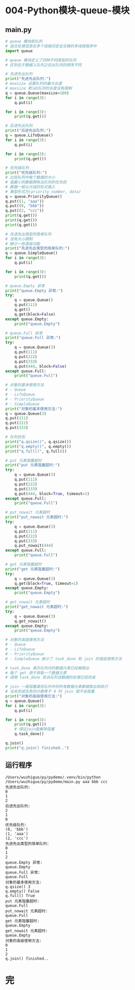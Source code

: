 # 004-Python模块-queue-模块

## main.py

```python
# queue 模块即队列
# 适合处理信息在多个线程间安全交换的多线程程序中
import queue

# queue 模块定义了四种不同类型的队列
# 区别在于数据入队列之后出队列的顺序不同

# 先进先出队列
print("先进先出队列:")
# maxsize 设置队列的最大长度
# maxsize 默认0队列的长度没有限制
q = queue.Queue(maxsize=100)
for i in range(3):
    q.put(i)

for i in range(3):
    print(q.get())

# 后进先出队列
print("后进先出队列:")
q = queue.LifoQueue()
for i in range(3):
    q.put(i)

for i in range(3):
    print(q.get())

# 优先级队列
print("优先级队列:")
# 比较队列中每个数据的大小
# 值最小的数据拥有出队列的优先权
# 数据一般以元组的形式插入
# 典型形式为(priority_number, data)
q = queue.PriorityQueue()
q.put((1, "aaa"))
q.put((0, "bbb"))
q.put((2, "ccc"))
print(q.get())
print(q.get())
print(q.get())

# 先进先出类型的简单队列
# 没有大小限制
# 缺少一些高级功能
print("先进先出类型的简单队列:")
q = queue.SimpleQueue()
for i in range(3):
    q.put(i)

for i in range(3):
    print(q.get())

# queue.Empty 异常
print("queue.Empty 异常:")
try:
    q = queue.Queue()
    q.put(111)
    q.get()
    q.get(block=False)
except queue.Empty:
    print("queue.Empty")

# queue.Full 异常
print("queue.Full 异常:")
try:
    q = queue.Queue(3)
    q.put(111)
    q.put(222)
    q.put(333)
    q.put(444, block=False)
except queue.Full:
    print("queue.Full")

# 对象的基本使用方法
# - Queue
# - LifoQueue
# - PriorityQueue
# - SimpleQueue
print("对象的基本使用方法:")
q = queue.Queue(3)
q.put(111)
q.put(222)
q.put(333)

# 队列状态
print("q.qsize()", q.qsize())
print("q.empty()", q.empty())
print("q.full()", q.full())

# put 元素阻塞超时
print("put 元素阻塞超时:")
try:
    q = queue.Queue(3)
    q.put(111)
    q.put(222)
    q.put(333)
    q.put(444, block=True, timeout=1)
except queue.Full:
    print("queue.Full")

# put_nowait 元素超时
print("put_nowait 元素超时:")
try:
    q = queue.Queue(3)
    q.put(111)
    q.put(222)
    q.put(333)
    q.put_nowait(444)
except queue.Full:
    print("queue.Full")

# get 元素阻塞超时
print("get 元素阻塞超时:")
try:
    q = queue.Queue(3)
    q.get(block=True, timeout=1)
except queue.Empty:
    print("queue.Empty")

# get_nowait 元素超时
print("get_nowait 元素超时:")
try:
    q = queue.Queue(3)
    q.get_nowait()
except queue.Empty:
    print("queue.Empty")

# 对象的高级使用方法
# - Queue
# - LifoQueue
# - PriorityQueue
# - SimpleQueue 缺少了 task_done 和 join 的高级使用方法

# task_done 表示队列内的数据元素已经被取出
# 每个 get 用于获取一个数据元素
# 调用 task_done 告诉队列该数据的处理已经完成

# join 一直阻塞直到队列中的所有数据元素都被取出和执行
# 当未完成任务的计数等于 0 时 join 就不会阻塞
print("对象的高级使用方法:")
q = queue.Queue()
for i in range(3):
    q.put(i)

for i in range(3):
    print(q.get())
    # 保证join能解除阻塞
    q.task_done()

q.join()
print("q.join() finished..")

```

## 运行程序

    /Users/wuzhiguo/py/pydemo/.venv/bin/python /Users/wuzhiguo/py/pydemo/main.py aaa bbb ccc 
    先进先出队列:
    0
    1
    2
    后进先出队列:
    2
    1
    0
    优先级队列:
    (0, 'bbb')
    (1, 'aaa')
    (2, 'ccc')
    先进先出类型的简单队列:
    0
    1
    2
    queue.Empty 异常:
    queue.Empty
    queue.Full 异常:
    queue.Full
    对象的基本使用方法:
    q.qsize() 3
    q.empty() False
    q.full() True
    put 元素阻塞超时:
    queue.Full
    put_nowait 元素超时:
    queue.Full
    get 元素阻塞超时:
    queue.Empty
    get_nowait 元素超时:
    queue.Empty
    对象的高级使用方法:
    0
    1
    2
    q.join() finished..


# 完